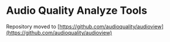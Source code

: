# Audio Quality Analyze Tools

Repository moved to [https://github.com/audioquality/audioview](https://github.com/audioquality/audioview)
